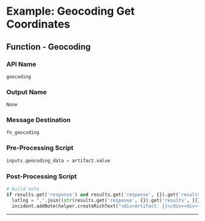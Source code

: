 <!--
    DO NOT MANUALLY EDIT THIS FILE
    THIS FILE IS AUTOMATICALLY GENERATED WITH resilient-sdk codegen
    Generated with resilient-sdk v51.0.5.0.1475
-->

# Example: Geocoding Get Coordinates

## Function - Geocoding

### API Name
`geocoding`

### Output Name
`None`

### Message Destination
`fn_geocoding`

### Pre-Processing Script
```python
inputs.geocoding_data = artifact.value
```

### Post-Processing Script
```python
# build note
if results.get('response') and results.get('response', {}).get('results'):
  latlng = ",".join((str(results.get('response', {}).get('results', [{}])[0].get('geometry', {}).get('location', {}).get('lat')), str(results.get('response', {}).get('results', [{}])[0].get('geometry', {}).get('location', {}).get('lng'))))
  incident.addNote(helper.createRichText("<div>Artifact: {}</div><div>{}</div>".format(artifact.value, latlng)))
```

---

